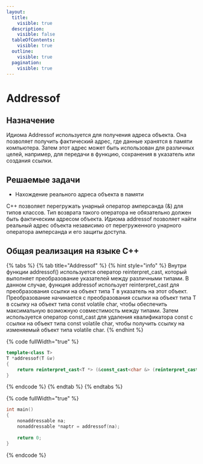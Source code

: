 ```yaml
---
layout:
  title:
    visible: true
  description:
    visible: false
  tableOfContents:
    visible: true
  outline:
    visible: true
  pagination:
    visible: true
---
```


# Addressof

## Назначение

Идиома Addressof используется для получения адреса объекта. Она позволяет получить фактический адрес, где данные хранятся в памяти компьютера. Затем этот адрес может быть использован для различных целей, например, для передачи в функцию, сохранения в указатель или создания ссылки.

## Решаемые задачи

* Нахождение реального адреса объекта в памяти

C++ позволяет перегружать унарный оператор амперсанда (&) для типов классов. Тип возврата такого оператора не обязательно должен быть фактическим адресом объекта.  Идиома addressof позволяет найти реальный адрес объекта независимо от перегруженного унарного оператора амперсанда и его защиты доступа.

## Общая реализация на языке C++

{% tabs %}
{% tab title="Addressof" %}
{% hint style="info" %}
Внутри функции addressof() используется оператор reinterpret\_cast, который выполняет преобразование указателей между различными типами. В данном случае, функция addressof использует reinterpret\_cast для преобразования ссылки на объект типа T в указатель на этот объект. Преобразование начинается с преобразования ссылки на объект типа T в ссылку на объект типа const volatile char, чтобы обеспечить максимальную возможную совместимость между типами. Затем используется оператор const\_cast для удаления квалификатора const с ссылки на объект типа const volatile char, чтобы получить ссылку на изменяемый объект типа volatile char.
{% endhint %}

{% code fullWidth="true" %}
```cpp
template<class T>
T *addressof(T &v)
{
    return reinterpret_cast<T *> (&const_cast<char &> (reinterpret_cast <const volatile char &> (v)));
}
```
{% endcode %}
{% endtab %}
{% endtabs %}

{% code fullWidth="true" %}
```cpp
int main()
{
    nonaddressable na;
    nonaddressable *naptr = addressof(na);
    
    return 0;
}
```
{% endcode %}
